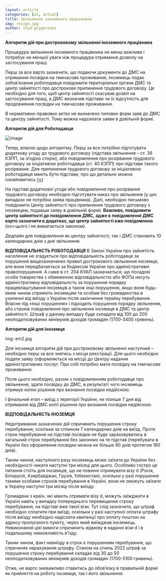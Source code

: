 ```yaml
---
layout: article
categories: [a2, actual]
title: Звільнення іноземного працівника
img: resign.jpg
author: vlad-grygorenko
---
```

**Алгоритм дій при достроковому звільненні іноземного працівника**

Процедура звільнення іноземного працівника не менш важлива і потребує не меншої уваги ніж процедура отримання дозволу на застосування праці.

Перш за все варто зазначити, що подаючи документи до ДМС на отримання посвідки на тимчасове проживання, іноземець подає зобов’язання роботодавця 
повідомити територіальні органи ДМС та центр зайнятості про дострокове припинення трудового договору. Це необхідно для того, щоб центр зайнятості 
скасував дозвіл на застосування праці, а ДМС визначив підстави чи їх відсутність для продовження посвідки на тимчасове проживання. 

В нормативно-правових актах не визначено типових форм заяв до ДМС та центру зайнятості. Тому можна надсилати заяви в довільній формі.

**Алгоритм дій для Роботодавця**

![image](/imgages/em1.jpg)

Тепер, власне щодо алгоритму. Перш за все потрібно підготувати додаткову угоду до трудового договору (підстава звільнення – ст. 36 КЗПП, за згодою сторін), 
або повідомлення про розірвання трудового договору за ініціативою роботодавця (ст. 40 КЗПП) про підстави такого розірвання. Для припинення трудового договору 
за ініціативою роботодавця мають бути підстави, про що детально можна ознайомитись [тут](https://minjust.gov.ua/m/str_9999)

На підставі додаткової угоди або повідомлення про розірвання трудового договору необхідно підготувати наказ про звільнення (у цих випадках не потрібна заява працівника). 
Далі, необхідно письмово повідомити Центр зайнятості про припинення трудового договору з іноземцем, подавши заяву в довільній формі. **Важливо, повідомити центр зайнятості
до повідомлення ДМС, адже в повідомленні ДМС варто зазначити в додатках, що центр зайнятості вже повідомлено** (хоч цього і не вимагається законом). 

Дедлайн для повідомлення як центру зайнятості, так і ДМС становить 10 календарних днів з дня звільнення.

**ВІДПОВІДАЛЬНІСТЬ РОБОТОДАВЦЯ**
В Законі України про зайнятість населення не згадується про відповідальність роботодавця за порушення вищезазначених правил дострокового звільнення іноземця, 
але вона передбачається за Кодексом України про адміністративні правопорушення. А саме в ст. 204 КУАП зазначається, що посадові особи товариства з обмеженою 
відповідальністю або ФОПа несуть адміністративну відповідальність за порушення порядку працевлаштування іноземців а також інші порушення, якщо вони будь-яким 
чином сприяють іноземцям та особам без громадянства в ухиленні від виїзду з України після закінчення терміну перебування. Власне під «інші порушення» і підходить 
порушення порядку звільнення, або строків повідомлення про звільнення іноземця в ДМС та центр зайнятості. Штраф у даному випадку буде складати від 100 до 200 
неоподатковуваних мінімумів доходів громадян (1700-3400 гривень).

**Алгоритм дій для іноземця**

img: em2.jpg

Для іноземця алгоритм дій при достроковому звільненні наступний – необхідно перш за все знятись з місця реєстрації. Для цього необхідно подати заяву 
(оформляється на місці) до Центру надання адміністративних послуг. При собі потрібно мати посвідку на тимчасове проживання.

Після цього необхідно, разом з повідомленням роботодавця про звільнення, здати посвідку до ДМС, в результаті чого іноземець отримує копію рішення про визнання посвідки недійсною. 

І фінальний етап – виїзд з території України, не пізніше 7 дня від отримання від ДМС копії рішення про визнання посвідки недійсною.

**ВІДПОВІДАЛЬНІСТЬ ІНОЗЕМЦЯ**

Недотримання зазначених дій спричинить порушення строку перебування, оскільки за сплином 7 календарних днів на виїзд. Проте строк перебування на підставі 
посвідки не буде зараховуватись в загальний строк перебування без законних на те підстав (перебувати в Україні без оформлення посвідки можна не більше 90 
днів протягом 180 днів). 

Таким чином, наступного разу іноземець може заїхати до України без необхідності чекати наступні три місяці для цього. Особливо гостро це питання стоїть для 
іноземців, що не повинні отримувати візу d (Росія, Білорусія, Азербайджан, Грузія, Узбекистан), оскільки у разі порушення такими особами строків перебування 
в Україні, вони не зможуть заїхати в Україну наступні три місяці після виїзду.

Громадяни з країн, які мають отримати візу d, можуть заїжджати в Україні навіть у випадку попереднього перевищення строку перебування, на підставі вже такої візи. 
Тут слід зазначити, що штраф необхідно сплатити при виїзді, оскільки у разі наступної оплати штрафу після виїзду необхідно надіслати квитанції про оплату поштою на 
адресу пропускного пункту, через який виїжджав іноземець. Невиконання цієї вимоги спричинить відмову в наданні візи d і в подальшому неможливість в’їзду.

Таким чином, факт невиїзду в строк є порушенням перебування, що спричиняє нарахування штрафу. Станом на січень 2022 штраф за порушення строку перебування складає 
від 30 до 50 неоподатковуваних мінімумів доходів громадян (1700-5100 гривень).

Отже, не варто зневажливо ставитись до обов’язку в правильній формі як прийняття на роботу іноземця, так і його звільнення.



